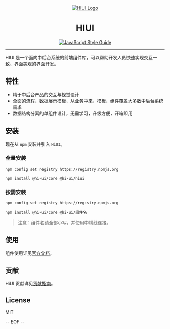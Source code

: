 <div align="center">

[![HIUI Logo](https://raw.githubusercontent.com/XiaoMi/hiui/master/site/static/img/logo.png)](https://xiaomi.github.io/hiui/)

<h1 align="center">HIUI</h1>

[![JavaScript Style Guide](https://camo.githubusercontent.com/58fbab8bb63d069c1e4fb3fa37c2899c38ffcd18/68747470733a2f2f696d672e736869656c64732e696f2f62616467652f636f64655f7374796c652d7374616e646172642d627269676874677265656e2e737667)](https://github.com/standard/standard)

</div>

---

HIUI 是一个面向中后台系统的前端组件库，可以帮助开发人员快速实现交互一致、界面美观的界面开发。

## 特性

- 精于中后台产品的交互与视觉设计
- 全面的流程、数据展示模板，从业务中来，模板、组件覆盖大多数中后台系统需求
- 数据结构分离的单组件设计，无需学习，升级方便，开箱即用

## 安装

现在从 `npm` 安装并引入 `HiUI`。

### 全量安装

```bash
npm config set registry https://registry.npmjs.org

npm install @hi-ui/core @hi-ui/hiui
```

### 按需安装

```bash
npm config set registry https://registry.npmjs.org

npm install @hi-ui/core @hi-ui/组件名
```

> 注意：组件名请全部小写，并使用中横线连接。

## 使用

组件使用详见[官方文档](https://xiaomi.github.io/hiui/docs/quick-start)。

## 贡献

HiUI 贡献详见[贡献指南](https://github.com/XiaoMi/hiui/blob/master/CONTRIBUTING.md)。

## License

MIT

-- EOF --
